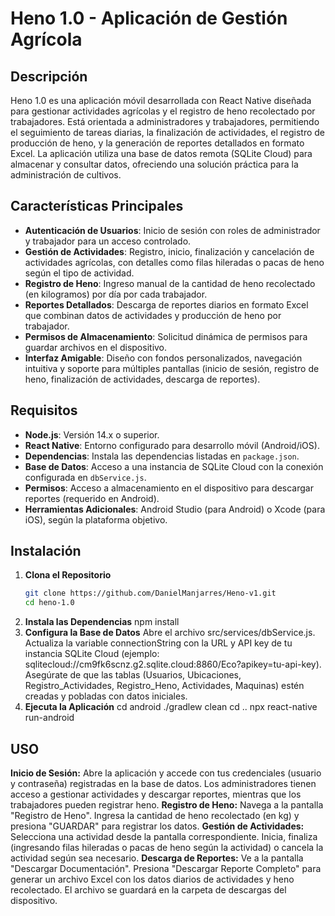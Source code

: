 # Heno 1.0 - Aplicación de Gestión Agrícola

## Descripción
Heno 1.0 es una aplicación móvil desarrollada con React Native diseñada para gestionar actividades agrícolas y el registro de heno recolectado por trabajadores. Está orientada a administradores y trabajadores, permitiendo el seguimiento de tareas diarias, la finalización de actividades, el registro de producción de heno, y la generación de reportes detallados en formato Excel. La aplicación utiliza una base de datos remota (SQLite Cloud) para almacenar y consultar datos, ofreciendo una solución práctica para la administración de cultivos.

## Características Principales
- **Autenticación de Usuarios**: Inicio de sesión con roles de administrador y trabajador para un acceso controlado.
- **Gestión de Actividades**: Registro, inicio, finalización y cancelación de actividades agrícolas, con detalles como filas hileradas o pacas de heno según el tipo de actividad.
- **Registro de Heno**: Ingreso manual de la cantidad de heno recolectado (en kilogramos) por día por cada trabajador.
- **Reportes Detallados**: Descarga de reportes diarios en formato Excel que combinan datos de actividades y producción de heno por trabajador.
- **Permisos de Almacenamiento**: Solicitud dinámica de permisos para guardar archivos en el dispositivo.
- **Interfaz Amigable**: Diseño con fondos personalizados, navegación intuitiva y soporte para múltiples pantallas (inicio de sesión, registro de heno, finalización de actividades, descarga de reportes).

## Requisitos
- **Node.js**: Versión 14.x o superior.
- **React Native**: Entorno configurado para desarrollo móvil (Android/iOS).
- **Dependencias**: Instala las dependencias listadas en `package.json`.
- **Base de Datos**: Acceso a una instancia de SQLite Cloud con la conexión configurada en `dbService.js`.
- **Permisos**: Acceso a almacenamiento en el dispositivo para descargar reportes (requerido en Android).
- **Herramientas Adicionales**: Android Studio (para Android) o Xcode (para iOS), según la plataforma objetivo.

## Instalación

1. **Clona el Repositorio**
   ```bash
   git clone https://github.com/DanielManjarres/Heno-v1.git
   cd heno-1.0
2. **Instala las Dependencias**
   npm install
3. **Configura la Base de Datos**
   Abre el archivo src/services/dbService.js.
   Actualiza la variable connectionString con la URL y API key de tu instancia SQLite Cloud (ejemplo: sqlitecloud://cm9fk6scnz.g2.sqlite.cloud:8860/Eco?apikey=tu-api-key).
   Asegúrate de que las tablas (Usuarios, Ubicaciones, Registro_Actividades, Registro_Heno, Actividades, Maquinas) estén creadas y pobladas con datos iniciales.
4. **Ejecuta la Aplicación**
   cd android
   ./gradlew clean
   cd ..
   npx react-native run-android
## USO
   **Inicio de Sesión:**
   Abre la aplicación y accede con tus credenciales (usuario y contraseña) registradas en la base de datos.
   Los administradores tienen acceso a gestionar actividades y descargar reportes, mientras que los trabajadores pueden registrar heno.
   **Registro de Heno:**
   Navega a la pantalla "Registro de Heno".
   Ingresa la cantidad de heno recolectado (en kg) y presiona "GUARDAR" para registrar los datos.
   **Gestión de Actividades:**
   Selecciona una actividad desde la pantalla correspondiente.
   Inicia, finaliza (ingresando filas hileradas o pacas de heno según la actividad) o cancela la actividad según sea necesario.
   **Descarga de Reportes:**
   Ve a la pantalla "Descargar Documentación".
   Presiona "Descargar Reporte Completo" para generar un archivo Excel con los datos diarios de actividades y heno recolectado.
   El archivo se guardará en la carpeta de descargas del dispositivo.
